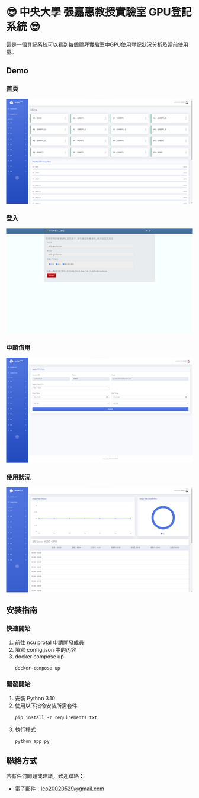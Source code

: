 # 😎 中央大學 張嘉惠教授實驗室 GPU登記系統 😎

這是一個登記系統可以看到每個禮拜實驗室中GPU使用登記狀況分析及當前使用量。

## Demo

### 首頁

![index.png](images%2Findex.png)

### 登入

![login.png](images%2Flogin.png)

### 申請借用

![apply_form.png](images%2Fapply_form.png)

### 使用狀況

![weekly_dashboard.png](images%2Fweekly_dashboard.png)

## 安裝指南

### 快速開始

1. 前往 ncu protal 申請開發成員
2. 填寫 config.json 中的內容
3. docker compose up
   ```
   docker-compose up
   ```

### 開發開始

1. 安裝 Python 3.10
2. 使用以下指令安裝所需套件
   ```
   pip install -r requirements.txt
   ```
3. 執行程式
   ```
   python app.py
   ```

## 聯絡方式

若有任何問題或建議，歡迎聯絡：

- 電子郵件：leo20020529@gmail.com